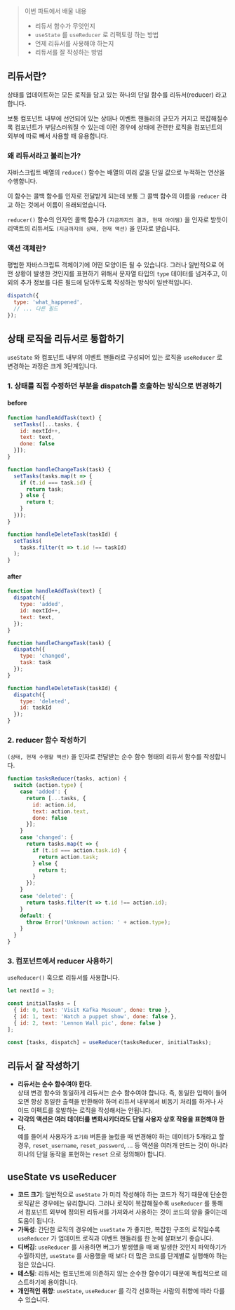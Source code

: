 > 이번 파트에서 배울 내용
> - 리듀서 함수가 무엇인지  
> - `useState` 를 `useReducer` 로 리팩토링 하는 방법  
> - 언제 리듀서를 사용해야 하는지  
> - 리듀서를 잘 작성하는 방법  

## 리듀서란?  
상태를 업데이트하는 모든 로직을 담고 있는 하나의 단일 함수를 리듀서(reducer) 라고 합니다.  

보통 컴포넌트 내부에 선언되어 있는 상태나 이벤트 핸들러의 규모가 커지고 복잡해질수록 컴포넌트가 부담스러워질 수 있는데 이런 경우에 상태에 관련한 로직을 컴포넌트의 외부에 따로 빼서 사용할 때 유용합니다.  

### 왜 리듀서라고 불리는가?  
자바스크립트 배열의 `reduce()` 함수는 배열의 여러 값을 단일 값으로 누적하는 연산을 수행합니다.  

이 함수는 콜백 함수를 인자로 전달받게 되는데 보통 그 콜백 함수의 이름을 `reducer` 라고 하는 것에서 이름이 유래되었습니다.  

`reducer()` 함수의 인자인 콜백 함수가 `(지금까지의 결과, 현재 아이템)` 을 인자로 받듯이  
리액트의 리듀서도 `(지금까지의 상태, 현재 액션)` 을 인자로 받습니다.  

### 액션 객체란?
평범한 자바스크립트 객체이기에 어떤 모양이든 될 수 있습니다. 그러나 일반적으로 어떤 상황이 발생한 것인지를 표현하기 위해서 문자열 타입의 `type` 데이터를 넘겨주고, 이외의 추가 정보를 다른 필드에 담아두도록 작성하는 방식이 일반적입니다.  

```jsx
dispatch({
  type: 'what_happened',
  // ... 다른 필드
});
```

## 상태 로직을 리듀서로 통합하기
`useState` 와 컴포넌트 내부의 이벤트 핸들러로 구성되어 있는 로직을 `useReducer` 로 변경하는 과정은 크게 3단계입니다.  

### 1. 상태를 직접 수정하던 부분을 dispatch를 호출하는 방식으로 변경하기

#### before
```jsx
function handleAddTask(text) {
  setTasks([...tasks, {
    id: nextId++,
    text: text,
    done: false
  }]);
}

function handleChangeTask(task) {
  setTasks(tasks.map(t => {
    if (t.id === task.id) {
      return task;
    } else {
      return t;
    }
  }));
}

function handleDeleteTask(taskId) {
  setTasks(
    tasks.filter(t => t.id !== taskId)
  );
}
```

#### after
```jsx
function handleAddTask(text) {
  dispatch({
    type: 'added',
    id: nextId++,
    text: text,
  });
}

function handleChangeTask(task) {
  dispatch({
    type: 'changed',
    task: task
  });
}

function handleDeleteTask(taskId) {
  dispatch({
    type: 'deleted',
    id: taskId
  });
}
```

### 2. reducer 함수 작성하기
`(상태, 현재 수행할 액션)` 을 인자로 전달받는 순수 함수 형태의 리듀서 함수를 작성합니다.  

```jsx
function tasksReducer(tasks, action) {
  switch (action.type) {
    case 'added': {
      return [...tasks, {
        id: action.id,
        text: action.text,
        done: false
      }];
    }
    case 'changed': {
      return tasks.map(t => {
        if (t.id === action.task.id) {
          return action.task;
        } else {
          return t;
        }
      });
    }
    case 'deleted': {
      return tasks.filter(t => t.id !== action.id);
    }
    default: {
      throw Error('Unknown action: ' + action.type);
    }
  }
}
```

### 3. 컴포넌트에서 reducer 사용하기
`useReducer()` 훅으로 리듀서를 사용합니다.  

```jsx
let nextId = 3;

const initialTasks = [
  { id: 0, text: 'Visit Kafka Museum', done: true },
  { id: 1, text: 'Watch a puppet show', done: false },
  { id: 2, text: 'Lennon Wall pic', done: false }
];

const [tasks, dispatch] = useReducer(tasksReducer, initialTasks);
```

## 리듀서 잘 작성하기
- **리듀서는 순수 함수여야 한다.**  
상태 변경 함수와 동일하게 리듀서는 순수 함수여야 합니다. 즉, 동일한 입력이 들어오면 항상 동일한 출력을 반환해야 하며 리듀서 내부에서 비동기 처리를 하거나 사이드 이펙트를 유발하는 로직을 작성해서는 안됩니다.  
- **각각의 액션은 여러 데이터를 변화시키더라도 단일 사용자 상호 작용을 표현해야 한다.**  
예를 들어서 사용자가 `초기화` 버튼을 눌렀을 때 변경해야 하는 데이터가 5개라고 할 경우, `reset_username`, `reset_password`, ... 등 액션을 여러개 만드는 것이 아니라 하나의 단일 동작을 표현하는 `reset` 으로 정의해야 합니다.  

## useState vs useReducer
- **코드 크기**: 일반적으로 `useState` 가 미리 작성해야 하는 코드가 적기 때문에 단순한 로직같은 경우에는 유리합니다. 그러나 로직이 복잡해질수록 `useReducer` 를 통해서 컴포넌트 외부에 정의된 리듀서를 가져와서 사용하는 것이 코드의 양을 줄이는데 도움이 됩니다.  
- **가독성**: 간단한 로직의 경우에는 `useState` 가 좋지만, 복잡한 구조의 로직일수록 `useReducer` 가 업데이트 로직과 이벤트 핸들러를 한 눈에 살펴보기 좋습니다.  
- **디버깅**: `useReducer` 를 사용하면 버그가 발생했을 때 왜 발생한 것인지 파악하기가 수월하지만, `useState` 를 사용했을 때 보다 더 많은 코드를 단계별로 실행해야 하는 점은 있습니다.  
- **테스팅**: 리듀서는 컴포넌트에 의존하지 않는 순수한 함수이기 때문에 독립적으로 테스트하기에 용이합니다.  
- **개인적인 취향**: `useState`, `useReducer` 를 각각 선호하는 사람의 취향에 따라 다를 수 있습니다.  
